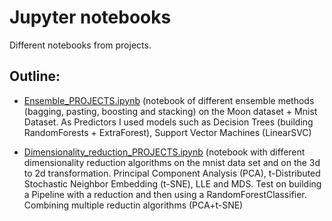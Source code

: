 # Jupyter notebooks
Different notebooks from projects.


## Outline:
- [Ensemble_PROJECTS.ipynb](https://github.com/andrey-09/notebooks/blob/55eb2a6fb2307af322e946fdf95de6a541e20c92/Ensemble_PROJECTS.ipynb) (notebook of different ensemble methods (bagging, pasting, boosting and stacking) on the Moon dataset + Mnist Dataset. As Predictors I used models such as Decision Trees (building RandomForests + ExtraForest), Support Vector Machines (LinearSVC) 

- [Dimensionality_reduction_PROJECTS.ipynb]() (notebook with different dimensionality reduction algorithms on the mnist data set and on the 3d to 2d transformation. Principal Component Analysis (PCA), t-Distributed Stochastic Neighbor Embedding (t-SNE), LLE and MDS. Test on building a Pipeline with a reduction and then using a RandomForestClassifier. Combining multiple reductin algorithms (PCA+t-SNE)

